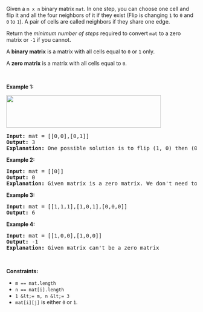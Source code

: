 Given a `` m x n `` binary matrix `` mat ``. In one step, you can choose one cell and flip it and all the four neighbors of it if they exist (Flip is changing `` 1 `` to `` 0 `` and `` 0 `` to `` 1 ``). A pair of cells are called neighbors if they share one edge.

Return the _minimum number of steps_ required to convert `` mat `` to a zero matrix or `` -1 `` if you cannot.

A __binary matrix__ is a matrix with all cells equal to `` 0 `` or `` 1 `` only.

A __zero matrix__ is a matrix with all cells equal to `` 0 ``.

&nbsp;

__Example 1:__

<img alt="" src="https://assets.leetcode.com/uploads/2019/11/28/matrix.png" style="width: 409px; height: 86px;"/>

<pre>
<strong>Input:</strong> mat = [[0,0],[0,1]]
<strong>Output:</strong> 3
<strong>Explanation:</strong> One possible solution is to flip (1, 0) then (0, 1) and finally (1, 1) as shown.
</pre>

__Example 2:__

<pre>
<strong>Input:</strong> mat = [[0]]
<strong>Output:</strong> 0
<strong>Explanation:</strong> Given matrix is a zero matrix. We don't need to change it.
</pre>

__Example 3:__

<pre>
<strong>Input:</strong> mat = [[1,1,1],[1,0,1],[0,0,0]]
<strong>Output:</strong> 6
</pre>

__Example 4:__

<pre>
<strong>Input:</strong> mat = [[1,0,0],[1,0,0]]
<strong>Output:</strong> -1
<strong>Explanation:</strong> Given matrix can't be a zero matrix
</pre>

&nbsp;

__Constraints:__

*   `` m == mat.length ``
*   `` n == mat[i].length ``
*   `` 1 &lt;= m, n &lt;= 3 ``
*   `` mat[i][j] `` is either `` 0 `` or `` 1 ``.